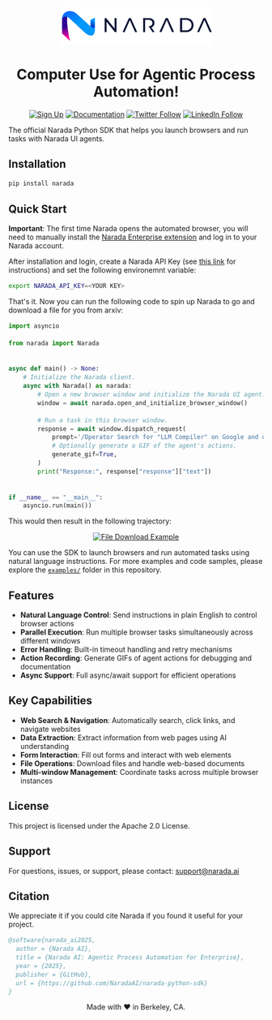 <p align="center">
<picture>
  <source media="(prefers-color-scheme: dark)" srcset="./static/Narada-logo-dark.png">
  <source media="(prefers-color-scheme: light)" srcset="./static/Narada-logo.png">
  <img alt="NARADA AI Logo." src="./static/Narada-logo.png" width="300">
</picture>
</p>

<h1 align="center">Computer Use for Agentic Process Automation!</h1>

<p align="center">
  <a href="https://narada.ai"><img src="https://img.shields.io/badge/Sign%20Up-Cloud-blue?logo=cloud" alt="Sign Up"></a>
  <a href="https://docs.narada.ai"><img src="https://img.shields.io/badge/Documentation-Docs-blue?logo=gitbook" alt="Documentation"></a>
  <a href="https://x.com/intent/user?screen_name=Narada_AI"><img src="https://img.shields.io/badge/Follow-Twitter-1DA1F2?logo=twitter&logoColor=white" alt="Twitter Follow"></a>
  <a href="https://www.linkedin.com/company/97417492/"><img src="https://img.shields.io/badge/Follow-LinkedIn-0077B5?logo=linkedin&logoColor=white" alt="LinkedIn Follow"></a>
</p>

The official Narada Python SDK that helps you launch browsers and run tasks with Narada UI agents.

## Installation

```bash
pip install narada
```

## Quick Start

**Important**: The first time Narada opens the automated browser, you will need to manually install the [Narada Enterprise extension](https://chromewebstore.google.com/detail/enterprise-narada-ai-assi/bhioaidlggjdkheaajakomifblpjmokn) and log in to your Narada account.

After installation and login, create a Narada API Key (see [this link](https://docs.narada.ai/documentation/authentication#api-key) for instructions) and set the following environemnt variable:

```bash
export NARADA_API_KEY=<YOUR KEY>
```

That's it. Now you can run the following code to spin up Narada to go and download a file for you from arxiv:

```python
import asyncio

from narada import Narada


async def main() -> None:
    # Initialize the Narada client.
    async with Narada() as narada:
        # Open a new browser window and initialize the Narada UI agent.
        window = await narada.open_and_initialize_browser_window()

        # Run a task in this browser window.
        response = await window.dispatch_request(
            prompt='/Operator Search for "LLM Compiler" on Google and open the first arXiv paper on the results page, then open the PDF. Then download the PDF of the paper.',
            # Optionally generate a GIF of the agent's actions.
            generate_gif=True,
        )
        print("Response:", response["response"]["text"])


if __name__ == "__main__":
    asyncio.run(main())
```

This would then result in the following trajectory:

<p align="center">
  <a href="https://youtu.be/bpy-xnSeboY">
    <img src="https://imgur.com/TyEuD5d" alt="File Download Example" width="600">
  </a>
</p>


You can use the SDK to launch browsers and run automated tasks using natural language instructions. For more examples and code samples, please explore the [`examples/`](examples/) folder in this repository.

## Features

- **Natural Language Control**: Send instructions in plain English to control browser actions
- **Parallel Execution**: Run multiple browser tasks simultaneously across different windows
- **Error Handling**: Built-in timeout handling and retry mechanisms
- **Action Recording**: Generate GIFs of agent actions for debugging and documentation
- **Async Support**: Full async/await support for efficient operations

## Key Capabilities

- **Web Search & Navigation**: Automatically search, click links, and navigate websites
- **Data Extraction**: Extract information from web pages using AI understanding
- **Form Interaction**: Fill out forms and interact with web elements
- **File Operations**: Download files and handle web-based documents
- **Multi-window Management**: Coordinate tasks across multiple browser instances


## License

This project is licensed under the Apache 2.0 License.

## Support

For questions, issues, or support, please contact: support@narada.ai


## Citation

We appreciate it if you could cite Narada if you found it useful for your project.

```bibtex
@software{narada_ai2025,
  author = {Narada AI},
  title = {Narada AI: Agentic Process Automation for Enterprise},
  year = {2025},
  publisher = {GitHub},
  url = {https://github.com/NaradaAI/narada-python-sdk}
}
```

<div align="center">
Made with ❤️ in Berkeley, CA.
</div>